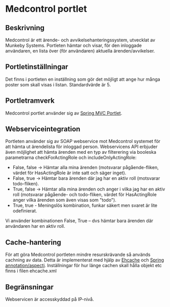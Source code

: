 # Medcontrol portlet #

## Beskrivning ##
Medcontrol är ett ärende- och avvikelsehanteringssystem, utvecklat av Munkeby Systems. Portleten hämtar och visar, för den inloggade användaren, en lista över (för användaren) aktuella ärenden/avvikelser.

## Portletinställningar ##
Det finns i portleten en inställning som gör det möjligt att ange hur många poster som skall visas i listan. Standardvärde är 5.

## Portletramverk ##
Medcontrol portlet använder sig av [Spring MVC Portlet](http://springsource.org).

## Webserviceintegration ##
Portleten använder sig av SOAP webservice mot Medcontrol systemet för att hämta ut ärendelista för inloggad person. Webservicens API erbjuder även möjlighet att hämta ärenden med en typ av filterering via booleska parametrarna checkForActingRole och includeOnlyActingRole:
  * False, false -> Hämtar alla mina ärenden (motsvarar pågående-fliken, värdet för HasActingRole är inte satt och säger inget).
  * False, true -> Hämtar bara ärenden där jag har en aktiv roll (motsvarar todo-fliken).
  * True, false -> Hämtar alla mina ärenden och anger i vilka jag har en aktiv roll (motsvarar pågående- och todo-fliken, värdet för HasActingRole anger vilka ärenden som även visas som "todo").
  * True, true - Meningslös kombination, funkar säkert men svaret är lite odefinierat.

Vi använder kombinationen False, True – dvs hämtar bara ärenden där användaren har en aktiv roll.

## Cache-hantering ##
För att göra Medcontrol portleten mindre resurskrävande så används cachning av data. Detta är implementerat med hjälp av [Ehcache](http://ehcache.org) och [Spring annotation/aspectj](http://springsource.org). Inställningar för hur länge cachen skall hålla objekt etc finns i filen ehcache.xml

## Begränsningar ##
Webservicen är accesskyddad på IP-nivå.